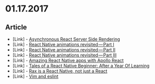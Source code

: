 # 01.17.2017

## Article

- \[Link\] - [Asynchronous React Server Side Rendering](https://medium.com/@markuretsky/asynchronous-react-server-side-rendering-813a934a1ad1#.qnaavaidc)
- \[Link\] - [React Native animations revisited — Part I](https://blog.callstack.io/react-native-animations-revisited-part-i-783143d4884#.4k9fbeoib)
- \[Link\] - [React Native animations revisited — Part II](https://blog.callstack.io/react-native-animations-revisited-part-ii-8314a97162b0#.gfmm9j5zk)
- \[Link\] - [React Native animations revisited — Part III](https://blog.callstack.io/react-native-animations-revisited-part-iii-41ed43d1ce2e#.d1wxjk1re)
- \[Link\] - [Amazing React Native apps with Apollo React](https://blog.callstack.io/how-to-write-amazing-react-native-applications-with-apollo-react-4dabeec6b317#.7gne3ve2x)
- \[Link\] - [Tales of a React Native Beginner: After a Year Of Learning](https://medium.com/@CharlesMangwa/tales-of-a-react-native-beginner-after-a-year-of-learning-7c72b2c51808#.tkasgf44b)
- \[Link\] - [Rax is a React Native, not just a React](https://medium.com/@jiyinyiyong/rax-is-a-react-native-not-just-a-react-db9d4f8cb19a#.mbvvaqglm)
- \[Link\] - [Vim and eslint](https://medium.com/@hpux/vim-and-eslint-16fa08cc580f#.axluww8ho)

